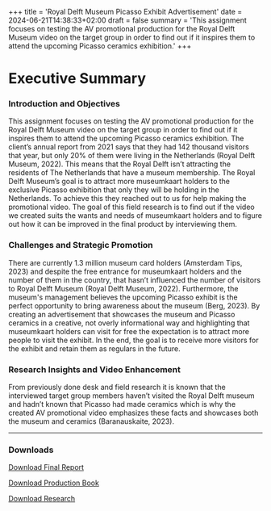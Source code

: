 +++
title = 'Royal Delft Museum Picasso Exhibit Advertisement'
date = 2024-06-21T14:38:33+02:00
draft = false
summary = 'This assignment focuses on testing the AV promotional production for the Royal Delft Museum video on the target group in order to find out if it inspires them to attend the upcoming Picasso ceramics exhibition.'
+++

# Executive Summary
### Introduction and Objectives
This assignment focuses on testing the AV promotional production for the Royal Delft Museum video on the target group in order to find out if it inspires them to attend the upcoming Picasso ceramics exhibition. The client’s annual report from 2021 says that they had 142 thousand visitors that year, but only 20% of them were living in the Netherlands (Royal Delft Museum, 2022). This means that the Royal Delft isn’t attracting the residents of The Netherlands that have a museum membership. The Royal Delft Museum’s goal is to attract more museumkaart holders to the exclusive Picasso exhibition that only they will be holding in the Netherlands. To achieve this they reached out to us for help making the promotional video. The goal of this field research is to find out if the video we created suits the wants and needs of museumkaart holders and to figure out how it can be improved in the final product by interviewing them.

### Challenges and Strategic Promotion

There are currently 1.3 million museum card holders (Amsterdam Tips, 2023) and despite the free entrance for museumkaart holders and the number of them in the country, that hasn’t influenced the number of visitors to Royal Delft Museum (Royal Delft Museum, 2022). Furthermore, the museum's management believes the upcoming Picasso exhibit is the perfect opportunity to bring awareness about the museum (Berg, 2023). By creating an advertisement that showcases the museum and Picasso ceramics in a creative, not overly informational way and highlighting that museumkaart holders can visit for free the expectation is to attract more people to visit the exhibit. In the end, the goal is to receive more visitors for the exhibit and retain them as regulars in the future.

### Research Insights and Video Enhancement

From previously done desk and field research it is known that the interviewed target group members haven’t visited the Royal Delft museum and hadn’t known that Picasso had made ceramics which is why the created AV promotional video emphasizes these facts and showcases both the museum and ceramics (Baranauskaite, 2023).

---

### Downloads

<a href="/uploads/royal-delft-museum-final-report.pdf">Download Final Report</a>

<a href="/uploads/royal-delft-museum-production-book.pdf">Download Production Book</a>

<a href="/uploads/royal-delft-museum-research.pdf">Download Research</a>